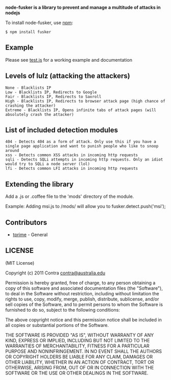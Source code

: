 **node-fusker is a library to prevent and manage a multitude of attacks in nodejs**

To install node-fusker, use [npm](http://github.com/isaacs/npm):

    $ npm install fusker

## Example

Please see [test.js](http://github.com/Contra/fusker/blob/master/test.js) for a working example and documentation

## Levels of lulz (attacking the attackers)

	None - Blacklists IP
	Low - Blacklists IP, Redirects to Google
	Fair - Blacklists IP, Redirects to Saxroll
	High - Blacklists IP, Redirects to browser attack page (high chance of crashing the attacker)
	Extreme - Blacklists IP, Opens infinite tabs of attack pages (will absolutely crash the attacker)

## List of included detection modules

	404 - Detects 404 as a form of attack. Only use this if you have a single page application and want to punish people who like to snoop around
	xss - Detects common XSS attacks in incoming http requests
	sqli - Detects SQLi attempts in incoming http requests. Only an idiot would try to SQLi a node server (lol)
	lfi - Detects common LFI attacks in incoming http requests

## Extending the library

Add a .js or .coffee file to the 'mods' directory of the module.

Example:
	Adding msi.js to /mods/ will allow you to fusker.detect.push('msi');

## Contributors

- [tprime](https://github.com/tprime) - General

## LICENSE

(MIT License)

Copyright (c) 2011 Contra <contra@australia.edu>

Permission is hereby granted, free of charge, to any person obtaining
a copy of this software and associated documentation files (the
"Software"), to deal in the Software without restriction, including
without limitation the rights to use, copy, modify, merge, publish,
distribute, sublicense, and/or sell copies of the Software, and to
permit persons to whom the Software is furnished to do so, subject to
the following conditions:

The above copyright notice and this permission notice shall be
included in all copies or substantial portions of the Software.

THE SOFTWARE IS PROVIDED "AS IS", WITHOUT WARRANTY OF ANY KIND,
EXPRESS OR IMPLIED, INCLUDING BUT NOT LIMITED TO THE WARRANTIES OF
MERCHANTABILITY, FITNESS FOR A PARTICULAR PURPOSE AND
NONINFRINGEMENT. IN NO EVENT SHALL THE AUTHORS OR COPYRIGHT HOLDERS BE
LIABLE FOR ANY CLAIM, DAMAGES OR OTHER LIABILITY, WHETHER IN AN ACTION
OF CONTRACT, TORT OR OTHERWISE, ARISING FROM, OUT OF OR IN CONNECTION
WITH THE SOFTWARE OR THE USE OR OTHER DEALINGS IN THE SOFTWARE.
